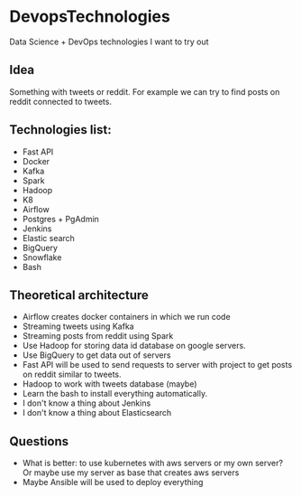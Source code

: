 # DevopsTechnologies
Data Science + DevOps technologies I want to try out

## Idea

Something with tweets or reddit. 
For example we can try to find posts on reddit connected to tweets.

## Technologies list:
* Fast API
* Docker
* Kafka
* Spark
* Hadoop
* K8
* Airflow
* Postgres + PgAdmin 
* Jenkins
* Elastic search
* BigQuery
* Snowflake
* Bash

## Theoretical architecture

* Airflow creates docker containers in which we run code
* Streaming tweets using Kafka
* Streaming posts from reddit using Spark
* Use Hadoop for storing data id database on google servers.
* Use BigQuery to get data out of servers
* Fast API will be used to send requests to server with project to get posts on reddit similar to tweets.
* Hadoop to work with tweets database (maybe)
* Learn the bash to install everything automatically.
* I don't know a thing about Jenkins
* I don't know a thing about Elasticsearch

## Questions

* What is better: to use kubernetes with aws servers or my own server? Or maybe use my server as base that creates aws servers
* Maybe Ansible will be used to deploy everything
